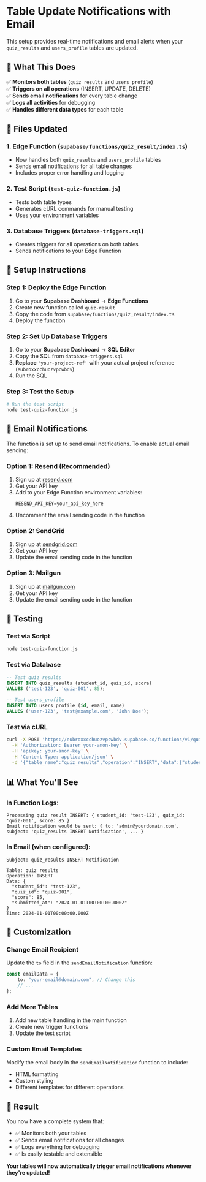 # Table Update Notifications with Email

This setup provides real-time notifications and email alerts when your `quiz_results` and `users_profile` tables are updated.

## 🎯 **What This Does**

✅ **Monitors both tables** (`quiz_results` and `users_profile`)  
✅ **Triggers on all operations** (INSERT, UPDATE, DELETE)  
✅ **Sends email notifications** for every table change  
✅ **Logs all activities** for debugging  
✅ **Handles different data types** for each table

## 📁 **Files Updated**

### **1. Edge Function** (`supabase/functions/quiz_result/index.ts`)

- Now handles both `quiz_results` and `users_profile` tables
- Sends email notifications for all table changes
- Includes proper error handling and logging

### **2. Test Script** (`test-quiz-function.js`)

- Tests both table types
- Generates cURL commands for manual testing
- Uses your environment variables

### **3. Database Triggers** (`database-triggers.sql`)

- Creates triggers for all operations on both tables
- Sends notifications to your Edge Function

## 🚀 **Setup Instructions**

### **Step 1: Deploy the Edge Function**

1. Go to your **Supabase Dashboard** → **Edge Functions**
2. Create new function called `quiz-result`
3. Copy the code from `supabase/functions/quiz_result/index.ts`
4. Deploy the function

### **Step 2: Set Up Database Triggers**

1. Go to your **Supabase Dashboard** → **SQL Editor**
2. Copy the SQL from `database-triggers.sql`
3. **Replace** `'your-project-ref'` with your actual project reference (`eubroxxcchuozvpcwbdv`)
4. Run the SQL

### **Step 3: Test the Setup**

```bash
# Run the test script
node test-quiz-function.js
```

## 📧 **Email Notifications**

The function is set up to send email notifications. To enable actual email sending:

### **Option 1: Resend (Recommended)**

1. Sign up at [resend.com](https://resend.com)
2. Get your API key
3. Add to your Edge Function environment variables:
   ```
   RESEND_API_KEY=your_api_key_here
   ```
4. Uncomment the email sending code in the function

### **Option 2: SendGrid**

1. Sign up at [sendgrid.com](https://sendgrid.com)
2. Get your API key
3. Update the email sending code in the function

### **Option 3: Mailgun**

1. Sign up at [mailgun.com](https://mailgun.com)
2. Get your API key
3. Update the email sending code in the function

## 🧪 **Testing**

### **Test via Script**

```bash
node test-quiz-function.js
```

### **Test via Database**

```sql
-- Test quiz_results
INSERT INTO quiz_results (student_id, quiz_id, score)
VALUES ('test-123', 'quiz-001', 85);

-- Test users_profile
INSERT INTO users_profile (id, email, name)
VALUES ('user-123', 'test@example.com', 'John Doe');
```

### **Test via cURL**

```bash
curl -X POST 'https://eubroxxcchuozvpcwbdv.supabase.co/functions/v1/quiz-result' \
  -H 'Authorization: Bearer your-anon-key' \
  -H 'apikey: your-anon-key' \
  -H 'Content-Type: application/json' \
  -d '{"table_name":"quiz_results","operation":"INSERT","data":{"student_id":"test-123","quiz_id":"quiz-001","score":85}}'
```

## 📊 **What You'll See**

### **In Function Logs:**

```
Processing quiz result INSERT: { student_id: 'test-123', quiz_id: 'quiz-001', score: 85 }
Email notification would be sent: { to: 'admin@yourdomain.com', subject: 'quiz_results INSERT Notification', ... }
```

### **In Email (when configured):**

```
Subject: quiz_results INSERT Notification

Table: quiz_results
Operation: INSERT
Data: {
  "student_id": "test-123",
  "quiz_id": "quiz-001",
  "score": 85,
  "submitted_at": "2024-01-01T00:00:00.000Z"
}
Time: 2024-01-01T00:00:00.000Z
```

## 🔧 **Customization**

### **Change Email Recipient**

Update the `to` field in the `sendEmailNotification` function:

```typescript
const emailData = {
	to: "your-email@domain.com", // Change this
	// ...
};
```

### **Add More Tables**

1. Add new table handling in the main function
2. Create new trigger functions
3. Update the test script

### **Custom Email Templates**

Modify the email body in the `sendEmailNotification` function to include:

- HTML formatting
- Custom styling
- Different templates for different operations

## 🎉 **Result**

You now have a complete system that:

- ✅ Monitors both your tables
- ✅ Sends email notifications for all changes
- ✅ Logs everything for debugging
- ✅ Is easily testable and extensible

**Your tables will now automatically trigger email notifications whenever they're updated!**
